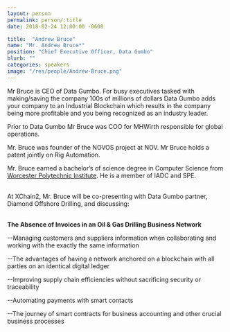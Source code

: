 ```yaml
---
layout: person
permalink: person/:title
date: 2018-02-24 12:00:00 -0600

title:  "Andrew Bruce"
name: "Mr. Andrew Bruce*"
position: "Chief Executive Officer, Data Gumbo"
blurb: ""
categories: speakers
image: "/res/people/Andrew-Bruce.png"
---
```


Mr Bruce is CEO of Data Gumbo. For busy executives tasked with making/saving the company 100s of millions of dollars Data Gumbo adds your company to an Industrial Blockchain which results in the company being more profitable and you being recognized as an industry leader.

Prior to Data Gumbo Mr Bruce was COO for MHWirth responsible for global operations.

Mr. Bruce was founder of the NOVOS project at NOV. Mr Bruce holds a patent jointly on Rig Automation.

Mr. Bruce earned a bachelor’s of science degree in Computer Science from [Worcester Polytechnic Institute](https://www.wpi.edu/). He is a member of IADC and SPE.

<br>
At XChain2, Mr. Bruce will be co-presenting with Data Gumbo partner, Diamond Offshore Drilling, and discussing:
<br>
<br>
<p><b>The Absence of Invoices in an Oil & Gas Drilling Business Network</b></p>

<p>--Managing customers and suppliers information when collaborating and working with the exactly the same information</p>
<p>--The advantages of having a network anchored on a blockchain with all parties on an identical digital ledger</p>
<p>--Improving supply chain efficiencies without sacrificing security or traceability</p> 
<p>--Automating payments with smart contacts</p>
<p>--The journey of smart contracts for business accounting and other crucial business processes</p>





